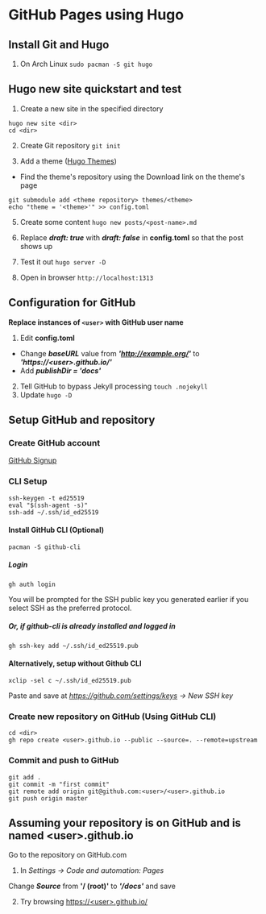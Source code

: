 # GitHub Pages using Hugo 

## Install Git and Hugo
1. On Arch Linux
`sudo pacman -S git hugo`

## Hugo new site quickstart and test
1. Create a new site in the specified directory
```
hugo new site <dir>
cd <dir>
```

2. Create Git repository
`git init`

3. Add a theme ([Hugo Themes](https://themes.gohugo.io/))
- Find the theme's repository using the Download link on the theme's page
```
git submodule add <theme repository> themes/<theme>
echo "theme = '<theme>'" >> config.toml
```

5. Create some content
`hugo new posts/<post-name>.md`

6. Replace ***draft: true*** with ***draft: false*** in **config.toml** so that the post shows up

7. Test it out
`hugo server -D`

8. Open in browser
`http://localhost:1313`

## Configuration for GitHub
**Replace instances of `<user>` with GitHub user name**
1.  Edit **config.toml**
 - Change ***baseURL*** value from ***'http://example.org/'*** to ***'https://\<user\>.github.io/'***
 - Add ***publishDir = 'docs'***
2. Tell GitHub to bypass Jekyll processing
`touch .nojekyll`
3. Update
`hugo -D`

## Setup GitHub and repository
### Create GitHub account
[GitHub Signup](https://github.com/signup)

### CLI Setup
```
ssh-keygen -t ed25519
eval "$(ssh-agent -s)"
ssh-add ~/.ssh/id_ed25519
```

#### Install GitHub CLI (Optional)
`pacman -S github-cli`

##### Login
`gh auth login`

You will be prompted for the SSH public key you generated earlier if you select SSH as the preferred protocol.

##### Or, if github-cli is already installed and logged in

`gh ssh-key add ~/.ssh/id_ed25519.pub`


#### Alternatively, setup without Github CLI

`xclip -sel c ~/.ssh/id_ed25519.pub`

Paste and save at *https://github.com/settings/keys -> New SSH key*

### Create new repository on GitHub (Using GitHub CLI)
```
cd <dir>
gh repo create <user>.github.io --public --source=. --remote=upstream
```

### Commit and push to GitHub
```
git add .
git commit -m "first commit"
git remote add origin git@github.com:<user>/<user>.github.io
git push origin master
```


## Assuming your repository is on GitHub and is named \<user\>.github.io
Go to the repository on GitHub.com

1. In *Settings -> Code and automation: Pages*

Change ***Source*** from **'/ (root)'** to ***'/docs'*** and save


2. Try browsing [https://\<user\>.github.io/](https://\<user\>.github.io/)
